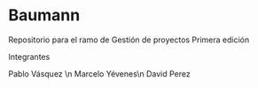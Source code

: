 # Baumann
Repositorio para el ramo de Gestión de proyectos 
Primera edición

Integrantes

Pablo Vásquez \n
Marcelo Yévenes\n David Perez
